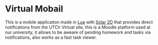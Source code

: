 # Virtual Mobail

This is a mobile application made in [Lua](https://www.lua.org/about.html) with [Solar 2D](https://solar2d.com) that provides direct notifications from the UTCh Virtual site, this is a Moodle platform used at our university, it allows to be aweare of pending homework and tasks via notifications, also works as a fast task viewer.